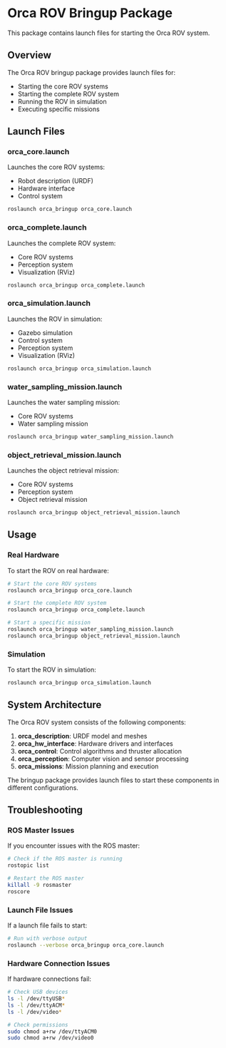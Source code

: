 # Orca ROV Bringup Package

This package contains launch files for starting the Orca ROV system.

## Overview

The Orca ROV bringup package provides launch files for:
- Starting the core ROV systems
- Starting the complete ROV system
- Running the ROV in simulation
- Executing specific missions

## Launch Files

### orca_core.launch

Launches the core ROV systems:
- Robot description (URDF)
- Hardware interface
- Control system

```bash
roslaunch orca_bringup orca_core.launch
```

### orca_complete.launch

Launches the complete ROV system:
- Core ROV systems
- Perception system
- Visualization (RViz)

```bash
roslaunch orca_bringup orca_complete.launch
```

### orca_simulation.launch

Launches the ROV in simulation:
- Gazebo simulation
- Control system
- Perception system
- Visualization (RViz)

```bash
roslaunch orca_bringup orca_simulation.launch
```

### water_sampling_mission.launch

Launches the water sampling mission:
- Core ROV systems
- Water sampling mission

```bash
roslaunch orca_bringup water_sampling_mission.launch
```

### object_retrieval_mission.launch

Launches the object retrieval mission:
- Core ROV systems
- Perception system
- Object retrieval mission

```bash
roslaunch orca_bringup object_retrieval_mission.launch
```

## Usage

### Real Hardware

To start the ROV on real hardware:

```bash
# Start the core ROV systems
roslaunch orca_bringup orca_core.launch

# Start the complete ROV system
roslaunch orca_bringup orca_complete.launch

# Start a specific mission
roslaunch orca_bringup water_sampling_mission.launch
roslaunch orca_bringup object_retrieval_mission.launch
```

### Simulation

To start the ROV in simulation:

```bash
roslaunch orca_bringup orca_simulation.launch
```

## System Architecture

The Orca ROV system consists of the following components:

1. **orca_description**: URDF model and meshes
2. **orca_hw_interface**: Hardware drivers and interfaces
3. **orca_control**: Control algorithms and thruster allocation
4. **orca_perception**: Computer vision and sensor processing
5. **orca_missions**: Mission planning and execution

The bringup package provides launch files to start these components in different configurations.

## Troubleshooting

### ROS Master Issues

If you encounter issues with the ROS master:
```bash
# Check if the ROS master is running
rostopic list

# Restart the ROS master
killall -9 rosmaster
roscore
```

### Launch File Issues

If a launch file fails to start:
```bash
# Run with verbose output
roslaunch --verbose orca_bringup orca_core.launch
```

### Hardware Connection Issues

If hardware connections fail:
```bash
# Check USB devices
ls -l /dev/ttyUSB*
ls -l /dev/ttyACM*
ls -l /dev/video*

# Check permissions
sudo chmod a+rw /dev/ttyACM0
sudo chmod a+rw /dev/video0
```
